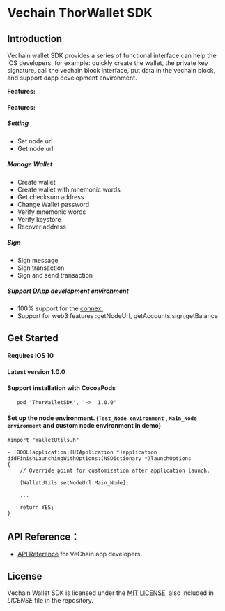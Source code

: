 # Vechain ThorWallet SDK    


## Introduction

Vechain wallet SDK provides a series of functional interface can help the iOS developers, for example: quickly create the wallet, the private key signature, call the vechain block interface, put data in the vechain block, and support dapp development environment.

**Features:**

#### Features:

##### Setting
- Set node url
- Get node url

##### Manage Wallet
- Create wallet
- Create wallet with mnemonic words
- Get checksum address
- Change Wallet password
- Verify mnemonic words
- Verify keystore
- Recover address

##### Sign
- Sign message
- Sign transaction
- Sign and send transaction

##### Support DApp development environment
- 100% support for the [connex.](https://github.com/vechain/connex/blob/master/docs/api.md/)
- Support for web3 features :getNodeUrl, getAccounts,sign,getBalance

## Get Started 

####  Requires iOS 10

#### Latest version 1.0.0


#### Support installation with CocoaPods
 
 ```obj-c
    pod 'ThorWalletSDK', '~>  1.0.0'
 ```





#### Set up the node environment. (```Test_Node environment``` , ```Main_Node environment``` and custom node environment in demo)

```obj-c
#import "WalletUtils.h"
```
```obj-c
- (BOOL)application:(UIApplication *)application didFinishLaunchingWithOptions:(NSDictionary *)launchOptions
{
    // Override point for customization after application launch.
    
    [WalletUtils setNodeUrl:Main_Node];
    
    ...
    
    return YES;
}
````



## API Reference：

+ [API Reference](https://vit.digonchain.com/vechain-mobile-apps/ios-wallet-sdk/blob/master/API%20Reference%20.md) for VeChain app developers

## License

Vechain Wallet SDK is licensed under the
[MIT LICENSE](https://mit-license.org), also included
in *LICENSE* file in the repository.


